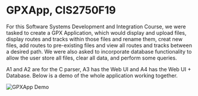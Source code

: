 # GPXApp, CIS2750F19

For this Software Systems Development and Integration Course, we were tasked to create a GPX Application, which would display and upload files, display routes and tracks within those files and rename them, creat new files, add routes to pre-existing files and view all routes and tracks between a desired path. We were also asked to incorporate database functionality to allow the user store all files, clear all data, and perform some queries.

A1 and A2 are for the C parser, A3 has the Web UI and A4 has the Web UI + Database. Below is a demo of the whole application working together.

![GPXApp Demo](demo/demo.gif)
